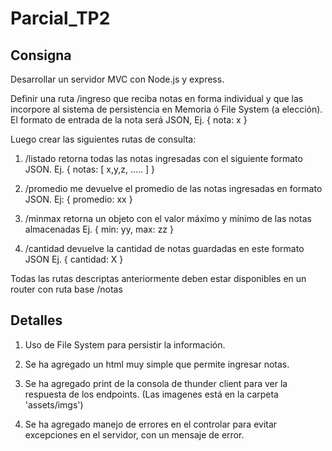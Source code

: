 # Parcial_TP2

## Consigna
Desarrollar un servidor MVC con Node.js y express.

Definir una ruta /ingreso que reciba notas en forma individual y que las incorpore al sistema de persistencia en Memoria ó File System (a elección). El formato de entrada de la nota será JSON, Ej. { nota: x }

Luego crear las siguientes rutas de consulta:

1. /listado retorna todas las notas ingresadas con el siguiente formato JSON.
Ej. { notas: [ x,y,z, ….. ] }

2. /promedio me devuelve el promedio de las notas ingresadas en formato JSON.
Ej: { promedio: xx }

3. /minmax retorna un objeto con el valor máximo y mínimo de las notas almacenadas
Ej. { min: yy, max: zz }

4. /cantidad devuelve la cantidad de notas guardadas en este formato JSON
Ej. { cantidad: X }

Todas las rutas descriptas anteriormente deben estar disponibles en un router con ruta base /notas

## Detalles

1. Uso de File System para persistir la información.

2. Se ha agregado un html muy simple que permite ingresar notas.

3. Se ha agregado print de la consola de thunder client para ver la respuesta de los endpoints. (Las imagenes está en la carpeta 'assets/imgs')

4. Se ha agregado manejo de errores en el controlar para evitar excepciones en el servidor, con un mensaje de error.